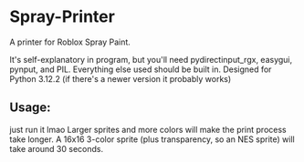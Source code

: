 # Spray-Printer
A printer for Roblox Spray Paint.

It's self-explanatory in program, but you'll need pydirectinput_rgx, easygui, pynput, and PIL. Everything else used should be built in.
Designed for Python 3.12.2 (if there's a newer version it probably works)

## Usage:
just run it lmao
Larger sprites and more colors will make the print process take longer.
A 16x16 3-color sprite (plus transparency, so an NES sprite) will take around 30 seconds.
